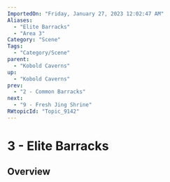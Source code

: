```yaml
---
ImportedOn: "Friday, January 27, 2023 12:02:47 AM"
Aliases:
  - "Elite Barracks"
  - "Area 3"
Category: "Scene"
Tags:
  - "Category/Scene"
parent:
  - "Kobold Caverns"
up:
  - "Kobold Caverns"
prev:
  - "2 - Common Barracks"
next:
  - "9 - Fresh Jing Shrine"
RWtopicId: "Topic_9142"
---
```

# 3 - Elite Barracks
## Overview
